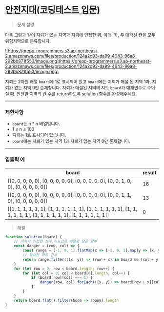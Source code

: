 # [안전지대(코딩테스트 입문)](https://school.programmers.co.kr/learn/courses/30/lessons/120866)

> 문제 설명

다음 그림과 같이 지뢰가 있는 지역과 지뢰에 인접한 위, 아래, 좌, 우 대각선 칸을 모두 위험지역으로 분류합니다.

![https://grepp-programmers.s3.ap-northeast-2.amazonaws.com/files/production/124a2c93-da99-4643-96a8-292bb871f553/image.png](https://grepp-programmers.s3.ap-northeast-2.amazonaws.com/files/production/124a2c93-da99-4643-96a8-292bb871f553/image.png)

지뢰는 2차원 배열 `board`에 1로 표시되어 있고 `board`에는 지뢰가 매설 된 지역 1과, 지뢰가 없는 지역 0만 존재합니다.
지뢰가 매설된 지역의 지도 `board`가 매개변수로 주어질 때, 안전한 지역의 칸 수를 return하도록 solution 함수를 완성해주세요.

---

### 제한사항

- `board`는 n * n 배열입니다.
- 1 ≤ n ≤ 100
- 지뢰는 1로 표시되어 있습니다.
- `board`에는 지뢰가 있는 지역 1과 지뢰가 없는 지역 0만 존재합니다.

---

### 입출력 예

| board | result |
| --- | --- |
| [[0, 0, 0, 0, 0], [0, 0, 0, 0, 0], [0, 0, 0, 0, 0], [0, 0, 1, 0, 0], [0, 0, 0, 0, 0]] | 16 |
| [[0, 0, 0, 0, 0], [0, 0, 0, 0, 0], [0, 0, 0, 0, 0], [0, 0, 1, 1, 0], [0, 0, 0, 0, 0]] | 13 |
| [[1, 1, 1, 1, 1, 1], [1, 1, 1, 1, 1, 1], [1, 1, 1, 1, 1, 1], [1, 1, 1, 1, 1, 1], [1, 1, 1, 1, 1, 1], [1, 1, 1, 1, 1, 1]] | 0 |

> 해결

```jsx
function solution(board) {
    // 지뢰와 인접한 상대 좌표값을 배열로 담은 함수
    const danger = (row, col) => {
        const range = [-1, 0, 1].flatMap(x => [-1, 0, 1].map(y => [x, y]))
        // 유효한 좌표 검사
        return range.filter(([x, y]) => (row + x) in board && (col + y) in board[0])
    }
    for (let row = 0; row < board.length; row++) {
        for (let col = 0; col < board[0].length; col++) {
            if (board[row][col] === 1) {
                danger(row, col).forEach(([x, y]) => board[row + x][col + y] = board[row + x][col + y] || 2)
            }
        }
    }
    return board.flat().filter(boom => !boom).length
}
```
